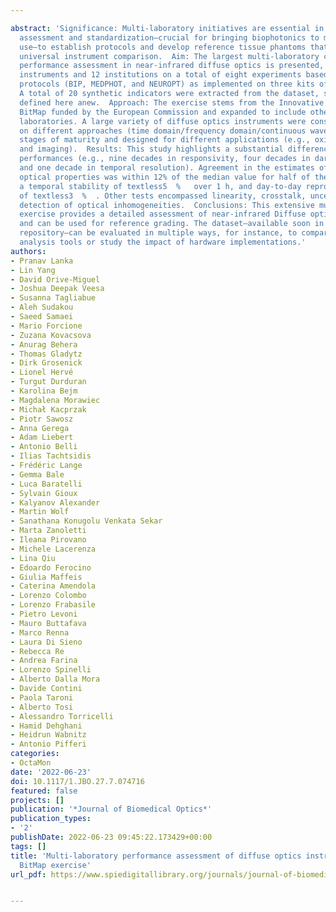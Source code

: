 ---
abstract: 'Significance: Multi-laboratory initiatives are essential in performance
  assessment and standardization—crucial for bringing biophotonics to mature clinical
  use—to establish protocols and develop reference tissue phantoms that all will allow
  universal instrument comparison.  Aim: The largest multi-laboratory comparison of
  performance assessment in near-infrared diffuse optics is presented, involving 28
  instruments and 12 institutions on a total of eight experiments based on three consolidated
  protocols (BIP, MEDPHOT, and NEUROPT) as implemented on three kits of tissue phantoms.
  A total of 20 synthetic indicators were extracted from the dataset, some of them
  defined here anew.  Approach: The exercise stems from the Innovative Training Network
  BitMap funded by the European Commission and expanded to include other European
  laboratories. A large variety of diffuse optics instruments were considered, based
  on different approaches (time domain/frequency domain/continuous wave), at various
  stages of maturity and designed for different applications (e.g., oximetry, spectroscopy,
  and imaging).  Results: This study highlights a substantial difference in hardware
  performances (e.g., nine decades in responsivity, four decades in dark count rate,
  and one decade in temporal resolution). Agreement in the estimates of homogeneous
  optical properties was within 12% of the median value for half of the systems, with
  a temporal stability of textless5  %   over 1 h, and day-to-day reproducibility
  of textless3  %  . Other tests encompassed linearity, crosstalk, uncertainty, and
  detection of optical inhomogeneities.  Conclusions: This extensive multi-laboratory
  exercise provides a detailed assessment of near-infrared Diffuse optical instruments
  and can be used for reference grading. The dataset—available soon in an open data
  repository—can be evaluated in multiple ways, for instance, to compare different
  analysis tools or study the impact of hardware implementations.'
authors:
- Pranav Lanka
- Lin Yang
- David Orive-Miguel
- Joshua Deepak Veesa
- Susanna Tagliabue
- Aleh Sudakou
- Saeed Samaei
- Mario Forcione
- Zuzana Kovacsova
- Anurag Behera
- Thomas Gladytz
- Dirk Grosenick
- Lionel Hervé
- Turgut Durduran
- Karolina Bejm
- Magdalena Morawiec
- Michał Kacprzak
- Piotr Sawosz
- Anna Gerega
- Adam Liebert
- Antonio Belli
- Ilias Tachtsidis
- Frédéric Lange
- Gemma Bale
- Luca Baratelli
- Sylvain Gioux
- Kalyanov Alexander
- Martin Wolf
- Sanathana Konugolu Venkata Sekar
- Marta Zanoletti
- Ileana Pirovano
- Michele Lacerenza
- Lina Qiu
- Edoardo Ferocino
- Giulia Maffeis
- Caterina Amendola
- Lorenzo Colombo
- Lorenzo Frabasile
- Pietro Levoni
- Mauro Buttafava
- Marco Renna
- Laura Di Sieno
- Rebecca Re
- Andrea Farina
- Lorenzo Spinelli
- Alberto Dalla Mora
- Davide Contini
- Paola Taroni
- Alberto Tosi
- Alessandro Torricelli
- Hamid Dehghani
- Heidrun Wabnitz
- Antonio Pifferi
categories:
- OctaMon
date: '2022-06-23'
doi: 10.1117/1.JBO.27.7.074716
featured: false
projects: []
publication: '*Journal of Biomedical Optics*'
publication_types:
- '2'
publishDate: 2022-06-23 09:45:22.173429+00:00
tags: []
title: 'Multi-laboratory performance assessment of diffuse optics instruments: the
  BitMap exercise'
url_pdf: https://www.spiedigitallibrary.org/journals/journal-of-biomedical-optics/volume-27/issue-07/074716/Multi-laboratory-performance-assessment-of-diffuse-optics-instruments--the/10.1117/1.JBO.27.7.074716.full

---
